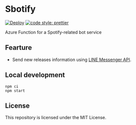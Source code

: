 # Sbotify
[![Deploy](https://github.com/yudai-nkt/sbotify/actions/workflows/deploy.yml/badge.svg?branch=master)](https://github.com/yudai-nkt/sbotify/actions/workflows/deploy.yml)
[![code style: prettier](https://img.shields.io/badge/code_style-prettier-ff69b4.svg)](https://github.com/prettier/prettier)

Azure Function for a Spotify-related bot service

## Fearture

- Send new releases information using [LINE Messenger API](https://developers.line.biz/en/services/messaging-api/).

## Local development

```console
npm ci
npm start
```

## License

This repository is licensed under the MIT License.
